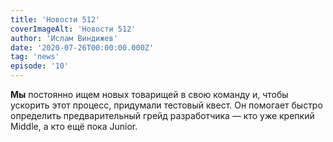 ```yaml
---
title: 'Новости 512'
coverImageAlt: 'Новости 512'
author: 'Ислам Виндижев'
date: '2020-07-26T00:00:00.000Z'
tag: 'news'
episode: '10'
---
```


**Мы** постоянно ищем новых товарищей в свою команду и, чтобы ускорить этот процесс, придумали тестовый квест. Он помогает быстро определить предварительный грейд разработчика — кто уже крепкий Middle, а кто ещё пока Junior.

